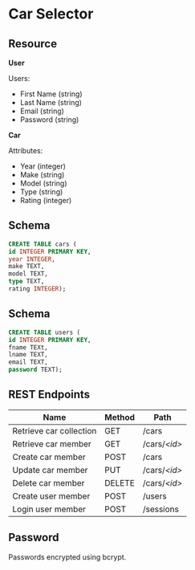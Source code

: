 # Car Selector

## Resource

**User**

Users:

* First Name (string)
* Last Name (string)
* Email (string)
* Password (string)

**Car**

Attributes:

* Year (integer)
* Make (string)
* Model (string)
* Type (string)
* Rating (integer)

## Schema

```sql
CREATE TABLE cars (
id INTEGER PRIMARY KEY,
year INTEGER,
make TEXT,
model TEXT,
type TEXT,
rating INTEGER);
```
## Schema

```sql
CREATE TABLE users (
id INTEGER PRIMARY KEY,
fname TEXt,
lname TEXT,
email TEXT,
password TEXT);
```
## REST Endpoints

Name                           | Method | Path
-------------------------------|--------|------------------
Retrieve car collection | GET    | /cars
Retrieve car member     | GET    | /cars/*\<id\>*
Create car member       | POST   | /cars
Update car member       | PUT    | /cars/*\<id\>*
Delete car member       | DELETE | /cars/*\<id\>*
Create user member      | POST   | /users
Login user member       | POST   | /sessions

## Password
Passwords encrypted using bcrypt.
